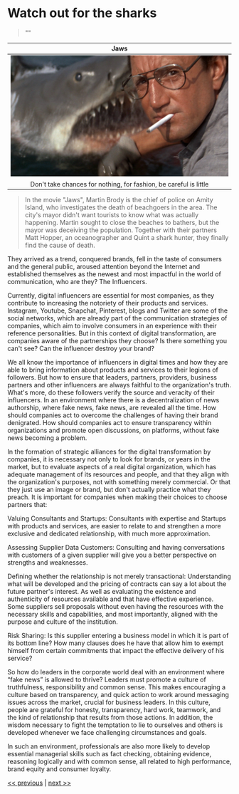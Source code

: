 # Watch out for the sharks

>""

| Jaws |
| :---: |
|![](../../images/watch_out_for_the_sharks.png)|
|Don't take chances for nothing, for fashion, be careful is little|

>In the movie "Jaws", Martin Brody is the chief of police on Amity Island, who investigates the death of beachgoers in the area. The city's mayor didn't want tourists to know what was actually happening. Martin sought to close the beaches to bathers, but the mayor was deceiving the population. Together with their partners Matt Hopper, an oceanographer and Quint a shark hunter, they finally find the cause of death.

They arrived as a trend, conquered brands, fell in the taste of consumers and the general public, aroused attention beyond the Internet and established themselves as the newest and most impactful in the world of communication, who are they? The Influencers.

Currently, digital influencers are essential for most companies, as they contribute to increasing the notoriety of their products and services. Instagram, Youtube, Snapchat, Pinterest, blogs and Twitter are some of the social networks, which are already part of the communication strategies of companies, which aim to involve consumers in an experience with their reference personalities. But in this context of digital transformation, are companies aware of the partnerships they choose? Is there something you can't see? Can the influencer destroy your brand?

We all know the importance of influencers in digital times and how they are able to bring information about products and services to their legions of followers. But how to ensure that leaders, partners, providers, business partners and other influencers are always faithful to the organization's truth. What's more, do these followers verify the source and veracity of their influencers. In an environment where there is a decentralization of news authorship, where fake news, fake news, are revealed all the time. How should companies act to overcome the challenges of having their brand denigrated. How should companies act to ensure transparency within organizations and promote open discussions, on platforms, without fake news becoming a problem.

In the formation of strategic alliances for the digital transformation by companies, it is necessary not only to look for brands, or years in the market, but to evaluate aspects of a real digital organization, which has adequate management of its resources and people, and that they align with the organization's purposes, not with something merely commercial. Or that they just use an image or brand, but don't actually practice what they preach. It is important for companies when making their choices to choose partners that:

Valuing Consultants and Startups: Consultants with expertise and Startups with products and services, are easier to relate to and strengthen a more exclusive and dedicated relationship, with much more approximation.

Assessing Supplier Data Customers: Consulting and having conversations with customers of a given supplier will give you a better perspective on strengths and weaknesses.

Defining whether the relationship is not merely transactional: Understanding what will be developed and the pricing of contracts can say a lot about the future partner's interest. As well as evaluating the existence and authenticity of resources available and that have effective experience. Some suppliers sell proposals without even having the resources with the necessary skills and capabilities, and most importantly, aligned with the purpose and culture of the institution.

Risk Sharing: Is this supplier entering a business model in which it is part of its bottom line? How many clauses does he have that allow him to exempt himself from certain commitments that impact the effective delivery of his service?

So how do leaders in the corporate world deal with an environment where “fake news” is allowed to thrive? Leaders must promote a culture of truthfulness, responsibility and common sense. This makes encouraging a culture based on transparency, and quick action to work around messaging issues across the market, crucial for business leaders. In this culture, people are grateful for honesty, transparency, hard work, teamwork, and the kind of relationship that results from those actions. In addition, the wisdom necessary to fight the temptation to lie to ourselves and others is developed whenever we face challenging circumstances and goals.

In such an environment, professionals are also more likely to develop essential managerial skills such as fact checking, obtaining evidence, reasoning logically and with common sense, all related to high performance, brand equity and consumer loyalty.

[<< previous](5-size_doesnt_matter.md) | [next >>](7-startup_as_saas.md)

